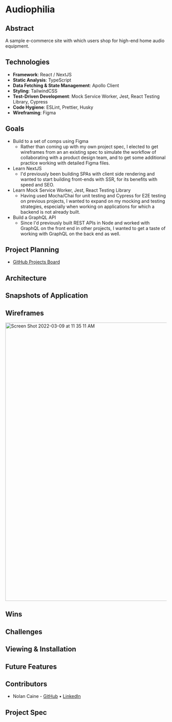 # Audiophilia

## Abstract
A sample e-commerce site with which users shop for high-end home audio equipment.

## Technologies
- **Framework**: React / NextJS
- **Static Analysis**: TypeScript
- **Data Fetching & State Management**: Apollo Client
- **Styling**: TailwindCSS
- **Test-Driven Development**: Mock Service Worker, Jest, React Testing Library, Cypress
- **Code Hygiene**: ESLint, Prettier, Husky
- **Wireframing**: Figma

## Goals
- Build to a set of comps using Figma
  - Rather than coming up with my own project spec, I elected to get wireframes from an an existing spec to simulate the workflow of collaborating with a product design team, and to get some additional practice working with detailed Figma files.
- Learn NextJS
  - I'd previously been building SPAs with client side rendering and wanted to start building front-ends with SSR, for its benefits with speed and SEO.
- Learn Mock Service Worker, Jest, React Testing Library
  - Having used Mocha/Chai for unit testing and Cypress for E2E testing on previous projects, I wanted to expand on my mocking and testing strategies, especially when working on applications for which a backend is not already built.
- Build a GraphQL API
  - Since I'd previously built REST APIs in Node and worked with GraphQL on the front end in other projects, I wanted to get a taste of working with GraphQL on the back end as well.

## Project Planning
- [GitHub Projects Board](https://github.com/n0land0/audiophilia/projects/1)

## Architecture

## Snapshots of Application

## Wireframes
<img width="869" alt="Screen Shot 2022-03-09 at 11 35 11 AM" src="https://user-images.githubusercontent.com/79823098/157508346-2e177de4-ac00-45b5-8d8c-d91d0f7eb46d.png">

## Wins

## Challenges

## Viewing & Installation

## Future Features

## Contributors
- Nolan Caine - [GitHub](https://github.com/n0land0) • [LinkedIn](https://www.linkedin.com/in/nolancaine/)

## Project Spec
